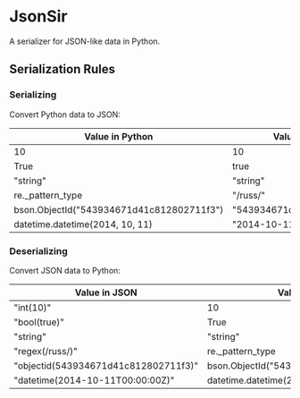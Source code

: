 JsonSir
=======

A serializer for JSON-like data in Python.


Serialization Rules
-------------------

### Serializing

Convert Python data to JSON:

Value in Python                           | Value in JSON              | Value in JSON (`WITH_TYPE_NAME` == True)
----------------------------------------- | -------------------------- | --------------------------
10                                        | 10                         | 10
True                                      | true                       | true
"string"                                  | "string"                   | "string"
re._pattern_type                          | "/russ/"                   | "regex(/russ/)"
bson.ObjectId("543934671d41c812802711f3") | "543934671d41c812802711f3" | "objectid(543934671d41c812802711f3)"
datetime.datetime(2014, 10, 11)           | "2014-10-11T00:00:00Z"     | "datetime(2014-10-11T00:00:00Z)"

### Deserializing

Convert JSON data to Python:

Value in JSON                        | Value in Python
------------------------------------ | -----------------------------------------
"int(10)"                            | 10
"bool(true)"                         | True
"string"                             | "string"
"regex(/russ/)"                      | re._pattern_type
"objectid(543934671d41c812802711f3)" | bson.ObjectId("543934671d41c812802711f3")
"datetime(2014-10-11T00:00:00Z)"     | datetime.datetime(2014, 10, 11)
